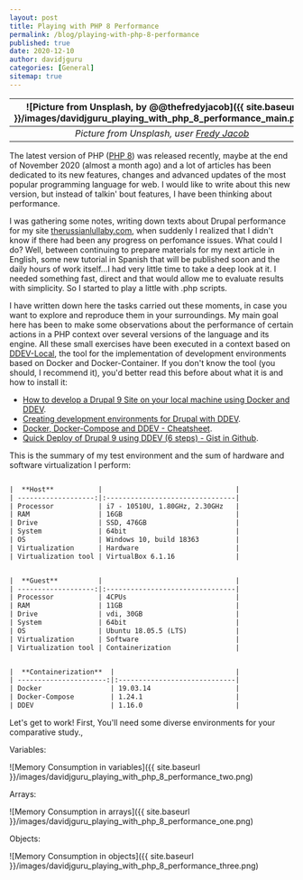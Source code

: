 ```yaml
---
layout: post
title: Playing with PHP 8 Performance
permalink: /blog/playing-with-php-8-performance
published: true
date: 2020-12-10
author: davidjguru
categories: [General]
sitemap: true
---
```

| ![Picture from Unsplash, by @@thefredyjacob]({{ site.baseurl }}/images/davidjguru_playing_with_php_8_performance_main.png) |
|:--:|
| *Picture from Unsplash, user [Fredy Jacob](https://unsplash.com/@thefredyjacob)* |

The latest version of PHP ([PHP 8](https://www.php.net/releases/8.0/en.php)) was released recently, maybe at the end of November 2020 (almost a month ago) and a lot of articles has been dedicated to its new features, changes and advanced updates of the most popular programming language for web. I would like to write about this new version, but instead of talkin' bout features, I have been thinking about performance.  
<!--more-->

I was gathering some notes, writing down texts about Drupal performance for my site [therussianlullaby.com](https://www.therussianlullaby.com/), when suddenly I realized that I didn't know if there had been any progress on perfomance issues. What could I do? Well, between continuing to prepare materials for my next article in English, some new tutorial in Spanish that will be published soon and the daily hours of work itself...I had very little time to take a deep look at it. I needed something fast, direct and that would allow me to evaluate results with simplicity. So I started to play a little with .php scripts.  

I have written down here the tasks carried out these moments, in case you want to explore and reproduce them in your surroundings. My main goal here has been to make some observations about the performance of certain actions in a PHP context over several versions of the language and its engine. All these small exercises have been executed in a context based on [DDEV-Local](https://ddev.readthedocs.io/en/stable/), the tool for the implementation of development environments based on Docker and Docker-Container. If you don't know the tool (you should, I recommend it), you'd better read this before about what it is and how to install it:  

* [How to develop a Drupal 9 Site on your local machine using Docker and DDEV](https://www.digitalocean.com/community/tutorials/how-to-develop-a-drupal-9-website-on-your-local-machine-using-docker-and-ddev).  
* [Creating development environments for Drupal with DDEV](https://www.therussianlullaby.com/blog/creating-development-environments-for-drupal-with-ddev/).  
* [Docker, Docker-Compose and DDEV - Cheatsheet](https://www.therussianlullaby.com/blog/docker-docker-compose-and-ddev-cheatsheet/).  
* [Quick Deploy of Drupal 9 using DDEV (6 steps) - Gist in Github](https://gist.github.com/davidjguru/a95329e0ec5b084ac0852ad958da2a14).  


This is the summary of my test environment and the sum of hardware and software virtualization I perform:   

```txt

|  **Host**           |                                 |
| -------------------:|:--------------------------------|
| Processor           | i7 - 10510U, 1.80GHz, 2.30GHz   |
| RAM                 | 16GB                            |
| Drive               | SSD, 476GB                      |
| System              | 64bit                           |
| OS                  | Windows 10, build 18363         |
| Virtualization      | Hardware                        |
| Virtualization tool | VirtualBox 6.1.16               |


|  **Guest**          |                                 |
| -------------------:|:--------------------------------|
| Processor           | 4CPUs                           |
| RAM                 | 11GB                            |
| Drive               | vdi, 30GB                       |
| System              | 64bit                           |
| OS                  | Ubuntu 18.05.5 (LTS)            |
| Virtualization      | Software                        |
| Virtualization tool | Containerization                |


|  **Containerization**  |                              |
| ----------------------:|:-----------------------------|
| Docker                 | 19.03.14                     |
| Docker-Compose         | 1.24.1                       |
| DDEV                   | 1.16.0                       |


```


Let's get to work! First, You'll need some diverse environments for your comparative study.,



Variables:

![Memory Consumption in variables]({{ site.baseurl }}/images/davidjguru_playing_with_php_8_performance_two.png)  





Arrays:

![Memory Consumption in arrays]({{ site.baseurl }}/images/davidjguru_playing_with_php_8_performance_one.png)  





Objects:

![Memory Consumption in objects]({{ site.baseurl }}/images/davidjguru_playing_with_php_8_performance_three.png)  








  